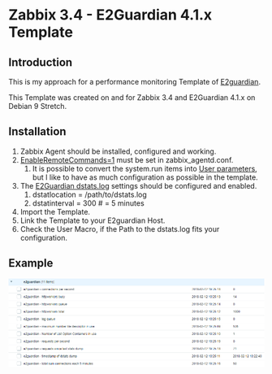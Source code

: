 # Zabbix 3.4 - E2Guardian 4.1.x Template

## Introduction
This is my approach for a performance monitoring Template of [E2guardian](http://e2guardian.org/).

This Template was created on and for Zabbix 3.4 and E2Guardian 4.1.x on Debian 9 Stretch.

## Installation

1. Zabbix Agent should be installed, configured and working.
1. [EnableRemoteCommands=1](https://www.zabbix.com/documentation/3.4/manual/appendix/config/zabbix_agentd) must be set in zabbix_agentd.conf.
   1. It is possible to convert the system.run items into [User parameters](https://www.zabbix.com/documentation/3.4/manual/config/items/userparameters), but I like to have as much configuration as possible in the template.
1. The [E2Guardian dstats.log](https://github.com/e2guardian/e2guardian/blob/master/notes/dstats_format) settings should be configured and enabled.
   1. dstatlocation = /path/to/dstats.log
   1. dstatinterval = 300  # = 5 minutes
1. Import the Template.
1. Link the Template to your E2guardian Host.
1. Check the User Macro, if the Path to the dstats.log fits your configuration.

## Example

![Latest Data](example01.png)